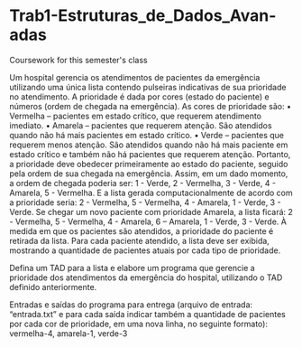 # Trab1-Estruturas_de_Dados_Avan-adas
Coursework for this semester's class

Um hospital gerencia os atendimentos de pacientes da emergência utilizando uma única lista contendo
pulseiras indicativas de sua prioridade no atendimento. A prioridade é dada por cores (estado do
paciente) e números (ordem de chegada na emergência). As cores de prioridade são:
• Vermelha – pacientes em estado crítico, que requerem atendimento imediato.
• Amarela – pacientes que requerem atenção. São atendidos quando não há mais pacientes
em estado crítico.
• Verde – pacientes que requerem menos atenção. São atendidos quando não há mais
paciente em estado crítico e também não há pacientes que requerem atenção.
Portanto, a prioridade deve obedecer primeiramente ao estado do paciente, seguido pela ordem de
sua chegada na emergência. Assim, em um dado momento, a ordem de chegada poderia ser:
1 - Verde, 2 - Vermelha, 3 - Verde, 4 - Amarela, 5 - Vermelha.
E a lista gerada computacionalmente de acordo com a prioridade seria:
2 - Vermelha, 5 - Vermelha, 4 - Amarela, 1 - Verde, 3 - Verde.
Se chegar um novo paciente com prioridade Amarela, a lista ficará:
2 - Vermelha, 5 - Vermelha, 4 - Amarela, 6 – Amarela, 1 - Verde, 3 - Verde.
À medida em que os pacientes são atendidos, a prioridade do paciente é retirada da lista. Para cada
paciente atendido, a lista deve ser exibida, mostrando a quantidade de pacientes atuais por cada tipo
de prioridade.

Defina um TAD para a lista e elabore um programa que gerencie a prioridade dos atendimentos da
emergência do hospital, utilizando o TAD definido anteriormente.

Entradas e saídas do programa para entrega (arquivo de entrada: “entrada.txt” e para cada saída
indicar também a quantidade de pacientes por cada cor de prioridade, em uma nova linha, no seguinte
formato):
vermelha-4, amarela-1, verde-3

